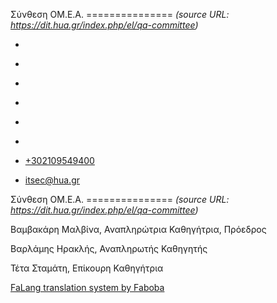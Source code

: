 Σύνθεση ΟΜ.Ε.Α.
===============    *(source URL: https://dit.hua.gr/index.php/el/qa-committee)*

*   [](https://www.facebook.com/ditharokopio)
*   [](https://www.youtube.com/channel/UCEHkYirpXF1nSLxDCrfDZ4A)
*   [](https://www.linkedin.com/company/77699385)
*   [](https://www.instagram.com/dithua)

*   [](https://dit.hua.gr/index.php/el/qa-committee)
*   [](https://dit.hua.gr/index.php/en/qa-committee)

*   [+302109549400](tel:+302109549400)
*   [itsec@hua.gr](mailto:itsec@hua.gr)

Σύνθεση ΟΜ.Ε.Α.
===============  *(source URL: https://dit.hua.gr/index.php/el/qa-committee)*

Βαμβακάρη Μαλβίνα, Αναπληρώτρια Καθηγήτρια, Πρόεδρος

Βαρλάμης Ηρακλής, Αναπληρωτής Καθηγητής

Τέτα Σταμάτη, Επίκουρη Καθηγήτρια

[FaLang translation system by Faboba](http://www.faboba.com/ "Faboba : Création de composantJoomla")

[](https://dit.hua.gr/index.php/el/qa-committee#)
